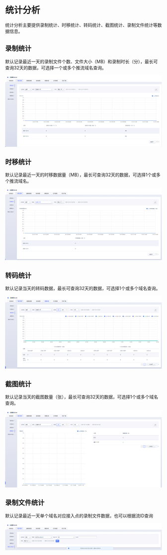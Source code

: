 # 统计分析

统计分析主要提供录制统计、时移统计、转码统计、截图统计、录制文件统计等数据信息。

## 录制统计

默认记录最近一天的录制文件个数、文件大小（MB）和录制时长（分），最长可查询32天的数据，可选择一个或多个推流域名查询。

![录制统计](../images/2021-统计分析录制统计.png)

## 时移统计

默认记录最近一天的时移数据量（MB），最长可查询32天的数据，可选择1个或多个推流域名。

![时移统计](../images/2021-统计分析时移统计.png)


## 转码统计

默认记录当天的转码数据，最长可查询32天的数据，可选择1个或多个域名查询。

![转码统计](../images/2021-统计分析转码统计.png)

## 截图统计

默认记录当天的截图数量（张），最长可查询32天的数据，可选择1个或多个域名查询。

![截图统计](../images/2021-统计分析截图统计.png)

## 录制文件统计

默认记录最近一天单个域名对应接入点的录制文件数据，也可以根据流ID查询

![录制文件统](../images/2021-统计分析录制文件统计.png)
